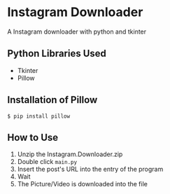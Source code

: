 # Instagram Downloader
 A Instagram downloader with python and tkinter

## Python Libraries Used
- Tkinter
- Pillow

## Installation of Pillow
```
$ pip install pillow
```

## How to Use
1. Unzip the Instagram.Downloader.zip
2. Double click `main.py`
3. Insert the post's URL into the entry of the program
4. Wait
5. The Picture/Video is downloaded into the file
